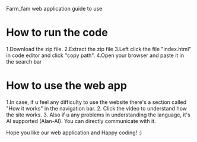 Farm_fam web application guide to use

# How to run the code
1.Download the zip file.
2.Extract the zip file
3.Left click the file "index.html" in code editor and click "copy path".
4.Open your browser and paste it in the search bar

# How to use the web app
1.In case, if u feel any difficulty to use the website there's a section called "How it works" in the navigation bar.
2. Click the video to understand how the site works.
3. Also if u any problems in understanding the language, it's AI supported (Alan-AI). You can directly communicate with it.

Hope you like our web application and Happy coding! :)
